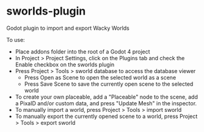 # sworlds-plugin
Godot plugin to import and export Wacky Worlds

To use:
- Place addons folder into the root of a Godot 4 project
- In Project > Project Settings, click on the Plugins tab and check the Enable checkbox on the sworlds plugin
- Press Project > Tools > sworld database to access the database viewer
  - Press Open as Scene to open the selected world as a scene
  - Press Save Scene to save the currently open scene to the selected world
- To create your own placeable, add a "Placeable" node to the scene, add a PixaID and/or custom data, and press "Update Mesh" in the inspector.
- To manually import a world, press Project > Tools > import sworld
- To manually export the currently opened scene to a world, press Project > Tools > export sworld
